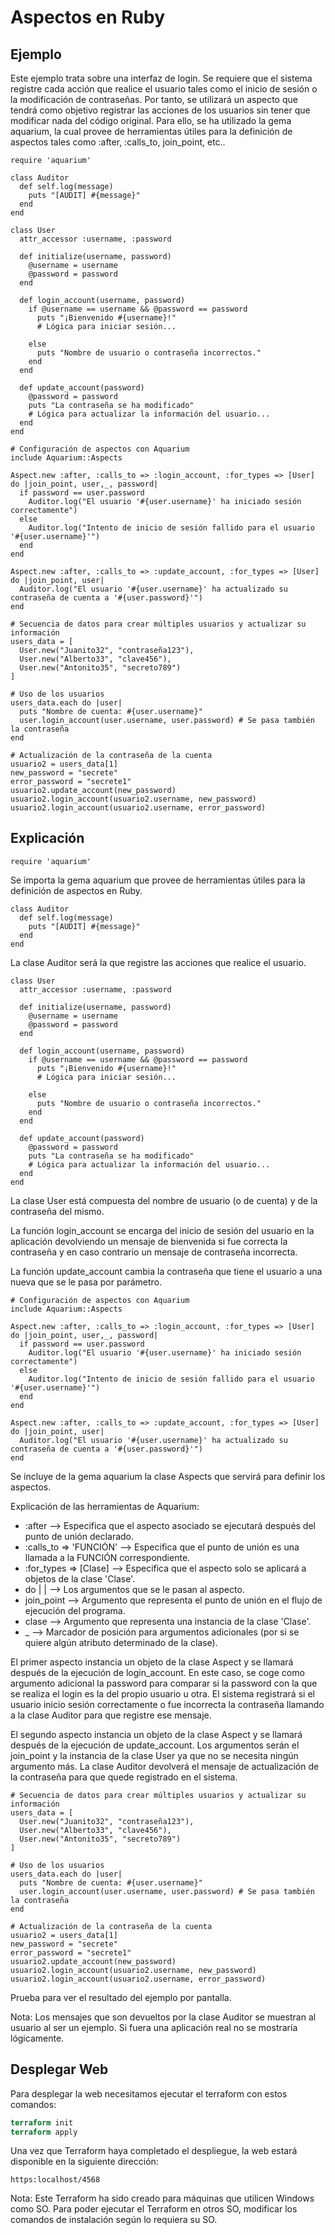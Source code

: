 # Aspectos en Ruby #
## Ejemplo ##
Este ejemplo trata sobre una interfaz de login. Se requiere que el sistema registre cada acción que realice el usuario tales como el inicio de sesión o la modificación de contraseñas. Por tanto, se utilizará un aspecto que tendrá como objetivo registrar las acciones de los usuarios sin tener que modificar nada del código original. Para ello, se ha utilizado la gema aquarium, la cual provee de herramientas útiles para la definición de aspectos tales como :after, :calls_to, join_point, etc.. 

```
require 'aquarium'

class Auditor
  def self.log(message)
    puts "[AUDIT] #{message}"
  end
end

class User
  attr_accessor :username, :password

  def initialize(username, password)
    @username = username
    @password = password
  end

  def login_account(username, password)
    if @username == username && @password == password
      puts "¡Bienvenido #{username}!"
      # Lógica para iniciar sesión...
      
    else
      puts "Nombre de usuario o contraseña incorrectos."
    end
  end

  def update_account(password)
    @password = password
    puts "La contraseña se ha modificado"
    # Lógica para actualizar la información del usuario...
  end
end

# Configuración de aspectos con Aquarium
include Aquarium::Aspects

Aspect.new :after, :calls_to => :login_account, :for_types => [User] do |join_point, user,_, password|
  if password == user.password
    Auditor.log("El usuario '#{user.username}' ha iniciado sesión correctamente")
  else
    Auditor.log("Intento de inicio de sesión fallido para el usuario '#{user.username}'")
  end
end

Aspect.new :after, :calls_to => :update_account, :for_types => [User] do |join_point, user|
  Auditor.log("El usuario '#{user.username}' ha actualizado su contraseña de cuenta a '#{user.password}'")
end

# Secuencia de datos para crear múltiples usuarios y actualizar su información
users_data = [
  User.new("Juanito32", "contraseña123"),
  User.new("Alberto33", "clave456"),
  User.new("Antonito35", "secreto789")
]

# Uso de los usuarios
users_data.each do |user|
  puts "Nombre de cuenta: #{user.username}"
  user.login_account(user.username, user.password) # Se pasa también la contraseña
end

# Actualización de la contraseña de la cuenta
usuario2 = users_data[1]
new_password = "secrete"
error_password = "secrete1"
usuario2.update_account(new_password)
usuario2.login_account(usuario2.username, new_password)
usuario2.login_account(usuario2.username, error_password)
```

## Explicación ##

```
require 'aquarium'
```
Se importa la gema aquarium que provee de herramientas útiles para la definición de aspectos en Ruby.

```
class Auditor
  def self.log(message)
    puts "[AUDIT] #{message}"
  end
end
```
La clase Auditor será la que registre las acciones que realice el usuario.

```
class User
  attr_accessor :username, :password

  def initialize(username, password)
    @username = username
    @password = password
  end

  def login_account(username, password)
    if @username == username && @password == password
      puts "¡Bienvenido #{username}!"
      # Lógica para iniciar sesión...
      
    else
      puts "Nombre de usuario o contraseña incorrectos."
    end
  end

  def update_account(password)
    @password = password
    puts "La contraseña se ha modificado"
    # Lógica para actualizar la información del usuario...
  end
end
```
La clase User está compuesta del nombre de usuario (o de cuenta) y de la contraseña del mismo.

La función login_account se encarga del inicio de sesión del usuario en la aplicación devolviendo un mensaje de bienvenida si fue correcta la contraseña y en caso contrario un mensaje de contraseña incorrecta.

La función update_account cambia la contraseña que tiene el usuario a una nueva que se le pasa por parámetro.

```
# Configuración de aspectos con Aquarium
include Aquarium::Aspects

Aspect.new :after, :calls_to => :login_account, :for_types => [User] do |join_point, user,_, password|
  if password == user.password
    Auditor.log("El usuario '#{user.username}' ha iniciado sesión correctamente")
  else
    Auditor.log("Intento de inicio de sesión fallido para el usuario '#{user.username}'")
  end
end

Aspect.new :after, :calls_to => :update_account, :for_types => [User] do |join_point, user|
  Auditor.log("El usuario '#{user.username}' ha actualizado su contraseña de cuenta a '#{user.password}'")
end
```
Se incluye de la gema aquarium la clase Aspects que servirá para definir los aspectos.

Explicación de las herramientas de Aquarium:
- :after --> Especifica que el aspecto asociado se ejecutará después del punto de unión declarado.
- :calls_to => 'FUNCIÓN' --> Especifica que el punto de unión es una llamada a la FUNCIÓN correspondiente.
- :for_types => [Clase] --> Especifica que el aspecto solo se aplicará a objetos de la clase 'Clase'.
- do | | --> Los argumentos que se le pasan al aspecto.
- join_point --> Argumento que representa el punto de unión en el flujo de ejecución del programa.
- clase --> Argumento que representa una instancia de la clase 'Clase'.
- _ --> Marcador de posición para argumentos adicionales (por si se quiere algún atributo determinado de la clase).

El primer aspecto instancia un objeto de la clase Aspect y se llamará después de la ejecución de login_account. En este caso, se coge como argumento adicional la password para comparar si la password con la que se realiza el login es la del propio usuario u otra. El sistema registrará si el usuario inicio sesión correctamente o fue incorrecta la contraseña llamando a la clase Auditor para que registre ese mensaje.

El segundo aspecto instancia un objeto de la clase Aspect y se llamará después de la ejecución de update_account. Los argumentos serán el join_point y la instancia de la clase User ya que no se necesita ningún argumento más. La clase Auditor devolverá el mensaje de actualización de la contraseña para que quede registrado en el sistema.


```
# Secuencia de datos para crear múltiples usuarios y actualizar su información
users_data = [
  User.new("Juanito32", "contraseña123"),
  User.new("Alberto33", "clave456"),
  User.new("Antonito35", "secreto789")
]

# Uso de los usuarios
users_data.each do |user|
  puts "Nombre de cuenta: #{user.username}"
  user.login_account(user.username, user.password) # Se pasa también la contraseña
end

# Actualización de la contraseña de la cuenta
usuario2 = users_data[1]
new_password = "secrete"
error_password = "secrete1"
usuario2.update_account(new_password)
usuario2.login_account(usuario2.username, new_password)
usuario2.login_account(usuario2.username, error_password)
```
Prueba para ver el resultado del ejemplo por pantalla.

Nota: Los mensajes que son devueltos por la clase Auditor se muestran al usuario al ser un ejemplo. Si fuera una aplicación real no se mostraría lógicamente.



## Desplegar Web ##

Para desplegar la web necesitamos ejecutar el terraform con estos comandos:

```terraform
terraform init
terraform apply
```
Una vez que Terraform haya completado el despliegue, la web estará disponible en la siguiente dirección: 

`https:localhost/4568`

Nota: Este Terraform ha sido creado para máquinas que utilicen Windows como SO. Para poder ejecutar el Terraform en otros SO, modificar los comandos de instalación según lo requiera su SO.